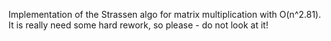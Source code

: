 Implementation of the Strassen algo for matrix multiplication with O(n^2.81).
It is really need some hard rework, so please - do not look at it!
